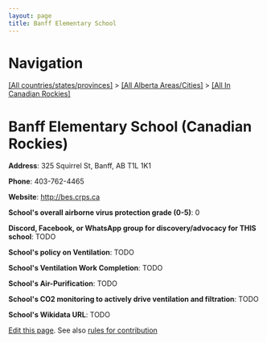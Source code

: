 ```yaml
---
layout: page
title: Banff Elementary School
---
```

# Navigation

[[All countries/states/provinces]](../../..) > [[All Alberta Areas/Cities]](../..) > [[All In Canadian Rockies]](..)

# Banff Elementary School (Canadian Rockies)

**Address**: 325 Squirrel St, Banff, AB T1L 1K1

**Phone**: 403-762-4465

**Website**: <http://bes.crps.ca>

**School's overall airborne virus protection grade (0-5)**: 0

**Discord, Facebook, or WhatsApp group for discovery/advocacy for THIS school**: TODO

**School's policy on Ventilation**: TODO

**School's Ventilation Work Completion**: TODO

**School's Air-Purification**: TODO

**School's CO2 monitoring to actively drive ventilation and filtration**: TODO

**School's Wikidata URL**: TODO


[Edit this page](https://github.com/ventilate-schools/AB/edit/main/./Canadian_Rockies/Banff_Elementary_School.md). See also [rules for contribution](../../../contribution-rules/)